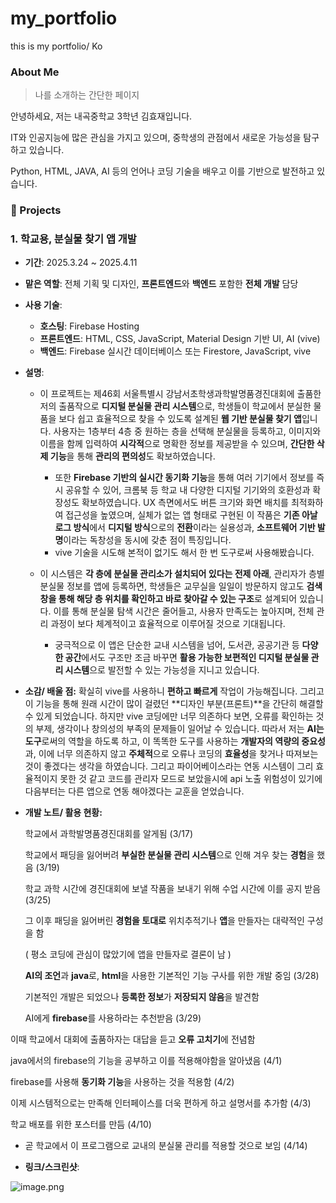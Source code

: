 # my_portfolio
this is my portfolio/ Ko
### About Me

> 나를 소개하는 간단한 페이지
> 

안녕하세요, 저는 내곡중학교 3학년 김효재입니다.

IT와 인공지능에 많은 관심을 가지고 있으며, 중학생의 관점에서 새로운 가능성을 탐구하고 있습니다.

Python, HTML, JAVA, AI 등의 언어나 코딩 기술을 배우고 이를 기반으로 발전하고 있습니다.

### 📂 Projects

### 1. 학교용, 분실물 찾기 앱 개발

- **기간**: 2025.3.24 ~ 2025.4.11
- **맡은 역할**: 전체 기획 및 디자인, **프론트엔드**와 **백엔드** 포함한 **전체 개발** 담당
- **사용 기술**:
    - **호스팅**: Firebase Hosting
    - **프론트엔드**: HTML, CSS, JavaScript, Material Design 기반 UI, AI (vive)
    - **백엔드**: Firebase 실시간 데이터베이스 또는 Firestore, JavaScript, vive
- **설명**:
    - 이 프로젝트는 제46회 서울특별시 강남서초학생과학발명품경진대회에 출품한 저의 출품작으로 **디지털 분실물 관리 시스템**으로, 학생들이 학교에서 분실한 물품을 보다 쉽고 효율적으로 찾을 수 있도록 설계된 **웹 기반 분실물 찾기 앱**입니다. 사용자는 1층부터 4층 중 원하는 층을 선택해 분실물을 등록하고, 이미지와 이름을 함께 입력하여 **시각적**으로 명확한 정보를 제공받을 수 있으며, **간단한 삭제 기능**을 통해 **관리의 편의성**도 확보하였습니다.
        - 또한 **Firebase 기반의 실시간 동기화 기능**을 통해 여러 기기에서 정보를 즉시 공유할 수 있어, 크롬북 등 학교 내 다양한 디지털 기기와의 호환성과 확장성도 확보하였습니다. UX 측면에서도 버튼 크기와 화면 배치를 최적화하여 접근성을 높였으며, 실체가 없는 앱 형태로 구현된 이 작품은 **기존 아날로그 방식**에서 **디지털 방식**으로의 **전환**이라는 실용성과, **소프트웨어 기반 발명**이라는 독창성을 동시에 갖춘 점이 특징입니다.
        - vive 기술을 시도해 본적이 없기도 해서 한 번 도구로써 사용해봤습니다.

        
    - 이 시스템은 **각 층에 분실물 관리소가 설치되어 있다는 전제 아래**, 관리자가 층별 분실물 정보를 앱에 등록하면, 학생들은 교무실을 일일이 방문하지 않고도 **검색창을 통해 해당 층 위치를 확인하고 바로 찾아갈 수 있는 구조**로 설계되어 있습니다. 이를 통해 분실물 탐색 시간은 줄어들고, 사용자 만족도는 높아지며, 전체 관리 과정이 보다 체계적이고 효율적으로 이루어질 것으로 기대됩니다.
        - 궁극적으로 이 앱은 단순한 교내 시스템을 넘어, 도서관, 공공기관 등 **다양한 공간**에서도 구조만 조금 바꾸면 **활용 가능한 보편적인 디지털 분실물 관리 시스템**으로 발전할 수 있는 가능성을 지니고 있습니다.
        
- **소감/ 배울 점:** 확실히 vive를 사용하니 **편하고 빠르게** 작업이 가능해집니다. 그리고 이 기능을 통해 원래 시간이 많이 걸렸던 **디자인 부분(프론트)**을 간단히 해결할 수 있게 되었습니다. 하지만 vive 코딩에만 너무 의존하다 보면, 오류를 확인하는 것의 부제, 생각이나 창의성의 부족의 문제들이 일어날 수 있습니다. 따라서 저는 **AI는 도구**로써의 역할을 하도록 하고, 이 똑똑한 도구를  사용하는 **개발자의 역량의 중요성**과, 이에 너무 의존하지 않고 **주체적**으로 오류나 코딩의 **효율성**을 찾거나 따져보는 것이 좋겠다는 생각을 하였습니다. 그리고 파이어베이스라는 연동 시스템이 그리 효율적이지 못한 것 같고 코드를 관리자 모드로 보았을시에 api 노출 위험성이 있기에 다음부터는 다른 앱으로 연동 해야겠다는 교훈을 얻었습니다.


- **개발 노트/ 활용 현황:**

  학교에서 과학발명품경진대회를 알게됨 (3/17)

  학교에서 패딩을 잃어버려 **부실한 분실물 관리 시스템**으로 인해 겨우 찾는 **경험**을 했음 (3/19)

  학교 과학 시간에 경진대회에 보낼 작품을 보내기 위해 수업 시간에 이를 공지 받음 (3/25)

  그 이후 패딩을 잃어버린 **경험을 토대로** 위치추적기나 **앱**을 만들자는 대략적인 구성을 함

  ( 평소 코딩에 관심이 많았기에 앱을 만들자로 결론이 남 )

  **AI의 조언**과 **java**로, **html**을 사용한 기본적인 기능 구사를 위한 개발 중임 (3/28)

  기본적인 개발은 되었으나 **등록한 정보**가 **저장되지 않음**을 발견함

  AI에게 **firebase**를 사용하라는 추천받음 (3/29)

 이때 학교에서 대회에 출품하자는 대답을 듣고 **오류 고치기**에 전념함

 java에서의 firebase의 기능을 공부하고 이를 적용해야함을 알아냈음 (4/1)

 firebase를 사용해 **동기화 기능**을 사용하는 것을 적용함 (4/2)

 이제 시스템적으로는 만족해 인터페이스를  더욱 편하게 하고 설명서를 추가함 (4/3)

 학교 배포를 위한 포스터를 만듬 (4/10)

- 곧 학교에서 이 프로그램으로 교내의 분실물 관리를 적용할 것으로 보임 (4/14) 

- **링크/스크린샷**:

![image.png](attachment:199aba0c-97f9-4412-a4a0-fce0785a9200:image.png)
